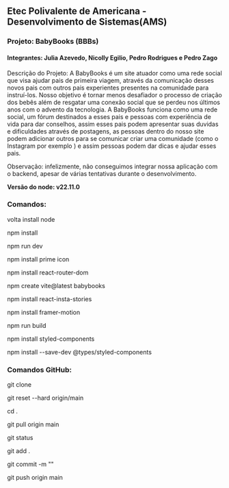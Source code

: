 ## Etec Polivalente de Americana - Desenvolvimento de Sistemas(AMS) 

### Projeto: BabyBooks (BBBs)

#### Integrantes: Julia Azevedo, Nicolly Egilio, Pedro Rodrigues e Pedro Zago

Descrição do Projeto:
A BabyBooks é um site atuador como uma rede social que visa ajudar pais de primeira viagem, através da comunicação desses novos pais com outros pais experientes presentes na comunidade para instruí-los.
Nosso objetivo é tornar menos desafiador o processo de criação dos bebês além de resgatar uma conexão social que se perdeu nos últimos anos com o advento da tecnologia.
A BabyBooks funciona como uma rede social, um fórum destinados a esses pais e pessoas com experiência de vida para dar conselhos, assim esses pais podem apresentar suas duvidas e dificuldades através de postagens, as pessoas dentro do nosso site podem adicionar outros para se comunicar criar uma comunidade (como o Instagram por exemplo ) e assim pessoas podem dar dicas e ajudar esses pais.

Observação: infelizmente, não conseguimos integrar nossa aplicação com o backend, apesar de várias tentativas durante o desenvolvimento.

**Versão do node: v22.11.0**

### Comandos:

volta install node

npm install

npm run dev

npm install prime icon

npm install react-router-dom

npm create vite@latest babybooks

npm install react-insta-stories

npm install framer-motion

npm run build

npm install styled-components

npm install --save-dev @types/styled-components

### Comandos GitHub:

git clone

git reset --hard origin/main

cd .

git pull origin main

git status

git add .

git commit -m ""

git push origin main
